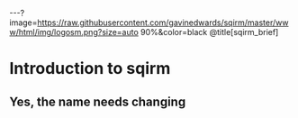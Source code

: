 ---?image=https://raw.githubusercontent.com/gavinedwards/sqirm/master/www/html/img/logosm.png?size=auto 90%&color=black
@title[sqirm_brief]

# Introduction to sqirm

## Yes, the name needs changing

